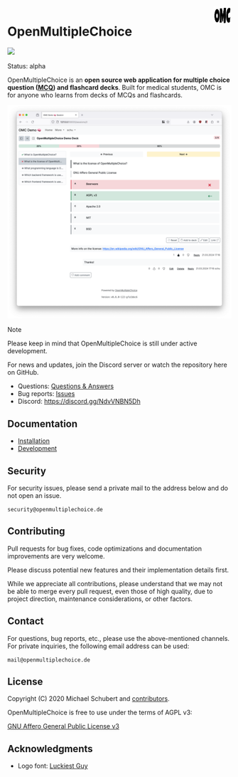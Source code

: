 <img align="right" width="40" height="40" src="https://raw.githubusercontent.com/openmultiplechoice/openmultiplechoice/master/logo/omc-white-bg.png#gh-light-mode-only">

# OpenMultipleChoice

![](https://github.com/openmultiplechoice/openmultiplechoice/workflows/CI/badge.svg)

Status: alpha

OpenMultipleChoice is an **open source web application for multiple choice
question ([MCQ](https://en.wikipedia.org/wiki/Multiple_choice)) and flashcard
decks**. Built for medical students, OMC is for anyone who learns from decks of
MCQs and flashcards.

![](docs/images/omc-screenshot.png)

> [!NOTE]
> Please keep in mind that OpenMultipleChoice is still under active development.

For news and updates, join the Discord server or watch the repository here on
GitHub.

* Questions: [Questions & Answers](https://github.com/openmultiplechoice/openmultiplechoice/discussions/categories/q-a)
* Bug reports: [Issues](https://github.com/openmultiplechoice/openmultiplechoice/issues)
* Discord: https://discord.gg/NdvVNBN5Dh

## Documentation

* [Installation](docs/installation.md)
* [Development](docs/development.md)

## Security

For security issues, please send a private mail to the address below and do not
open an issue.

```
security@openmultiplechoice.de
```

## Contributing

Pull requests for bug fixes, code optimizations and documentation improvements
are very welcome.

Please discuss potential new features and their implementation details first.

While we appreciate all contributions, please understand that we may not be
able to merge every pull request, even those of high quality, due to project
direction, maintenance considerations, or other factors.

## Contact

For questions, bug reports, etc., please use the above-mentioned channels. For
private inquiries, the following email address can be used:

```
mail@openmultiplechoice.de
```

## License

Copyright (C) 2020 Michael Schubert and [contributors](https://github.com/openmultiplechoice/openmultiplechoice/graphs/contributors).

OpenMultipleChoice is free to use under the terms of AGPL v3:

[GNU Affero General Public License v3](https://www.gnu.org/licenses/agpl-3.0.en.html)

## Acknowledgments

* Logo font: [Luckiest Guy](https://fonts.google.com/specimen/Luckiest+Guy)
